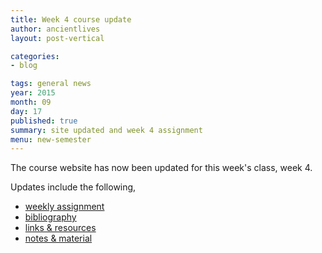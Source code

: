 ```yaml
---
title: Week 4 course update
author: ancientlives
layout: post-vertical

categories:
- blog

tags: general news
year: 2015
month: 09
day: 17
published: true
summary: site updated and week 4 assignment
menu: new-semester
---
```


The course website has now been updated for this week's class, week 4.

Updates include the following,

* [weekly assignment](/weekly_assignment)
* [bibliography](/bibliography)
* [links & resources](/links)
* [notes & material](/notes)
